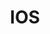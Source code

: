 ---
# This topic lives at
# https://digital.gov/topics/ios

# Topic Title
title: "IOS"

# description — keep it short and clear
# summary: ""

# Weight
weight: 1

# For more information on managing topics,
# see https://github.com/GSA/digitalgov.gov/wiki/topics
---